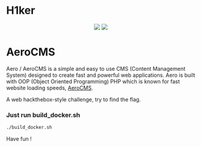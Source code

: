 
# H1ker
<p align=center>
<a target="_blank" href="LICENSE" title="License: MIT"><img src="https://img.shields.io/badge/License-MIT-blue.svg"></a>
<a target="_blank" href="AeroCMS" title="AeroCMS"><img src="https://img.shields.io/badge/cms-latest-purple"></a>
</p>

# AeroCMS
Aero / AeroCMS is a simple and easy to use CMS (Content Management System) designed to create fast and powerful web applications. Aero is built with OOP (Object Oriented Programming) PHP which is known for fast website loading speeds, [AeroCMS](https://github.com/MegaTKC/AeroCMS).


A web hackthebox-style challenge, try to find the flag.

### Just run build_docker.sh 
```bash
./build_docker.sh
```
Have fun !
